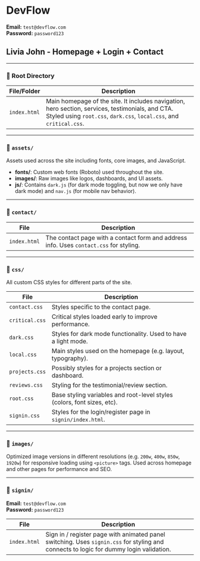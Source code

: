 # DevFlow

**Email:** `test@devflow.com`  
**Password:** `password123`

## Livia John - Homepage + Login + Contact 

---

### 🔹 Root Directory

| File/Folder        | Description |
|--------------------|-------------|
| `index.html`       | Main homepage of the site. It includes navigation, hero section, services, testimonials, and CTA. Styled using `root.css`, `dark.css`, `local.css`, and `critical.css`. |

---

### 📁 `assets/`

Assets used across the site including fonts, core images, and JavaScript.

- **fonts/**: Custom web fonts (Roboto) used throughout the site.
- **images/**: Raw images like logos, dashboards, and UI assets.
- **js/**: Contains `dark.js` (for dark mode toggling, but now we only have dark mode) and `nav.js` (for mobile nav behavior).

---

### 📁 `contact/`

| File               | Description |
|--------------------|-------------|
| `index.html`       | The contact page with a contact form and address info. Uses `contact.css` for styling. |

---

### 📁 `css/`

All custom CSS styles for different parts of the site.

| File               | Description |
|--------------------|-------------|
| `contact.css`      | Styles specific to the contact page. |
| `critical.css`     | Critical styles loaded early to improve performance. |
| `dark.css`         | Styles for dark mode functionality. Used to have a light mode.|
| `local.css`        | Main styles used on the homepage (e.g. layout, typography). |
| `projects.css`     | Possibly styles for a projects section or dashboard. |
| `reviews.css`      | Styling for the testimonial/review section. |
| `root.css`         | Base styling variables and root-level styles (colors, font sizes, etc). |
| `signin.css`       | Styles for the login/register page in `signin/index.html`. |

---

### 📁 `images/`

Optimized image versions in different resolutions (e.g. `200w`, `400w`, `850w`, `1920w`) for responsive loading using `<picture>` tags. Used across homepage and other pages for performance and SEO.

---

### 📁 `signin/`


**Email:** `test@devflow.com`  
**Password:** `password123`



| File               | Description |
|--------------------|-------------|
| `index.html`       | Sign in / register page with animated panel switching. Uses `signin.css` for styling and connects to logic for dummy login validation. |